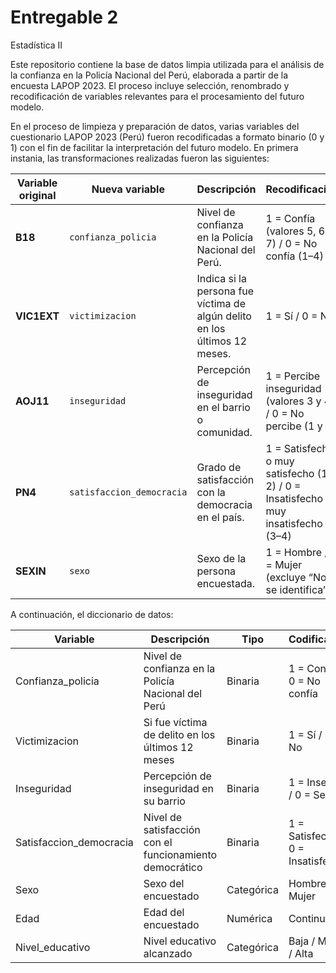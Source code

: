 # Entregable 2
Estadística II 

Este repositorio contiene la base de datos limpia utilizada para el análisis de la confianza en la Policía Nacional del Perú, elaborada a partir de la encuesta LAPOP 2023. El proceso incluye selección, renombrado y recodificación de variables relevantes para el procesamiento del futuro modelo.

En el proceso de limpieza y preparación de datos, varias variables del cuestionario LAPOP 2023 (Perú) fueron recodificadas a formato binario (0 y 1) con el fin de facilitar la interpretación del futuro modelo. En primera instania, las transformaciones realizadas fueron las siguientes:


| Variable original | Nueva variable            | Descripción                                                               | Recodificación                                                                    |
| ----------------- | ------------------------- | ------------------------------------------------------------------------- | --------------------------------------------------------------------------------- |
| **B18**           | `confianza_policia`       | Nivel de confianza en la Policía Nacional del Perú.                       | 1 = Confía (valores 5, 6, 7) / 0 = No confía (1–4)                                |
| **VIC1EXT**       | `victimizacion`           | Indica si la persona fue víctima de algún delito en los últimos 12 meses. | 1 = Sí / 0 = No                                                                   |
| **AOJ11**         | `inseguridad`             | Percepción de inseguridad en el barrio o comunidad.                       | 1 = Percibe inseguridad (valores 3 y 4) / 0 = No percibe (1 y 2)                  |
| **PN4**           | `satisfaccion_democracia` | Grado de satisfacción con la democracia en el país.                       | 1 = Satisfecho o muy satisfecho (1–2) / 0 = Insatisfecho o muy insatisfecho (3–4) |
| **SEXIN**         | `sexo`                    | Sexo de la persona encuestada.                                            | 1 = Hombre / 0 = Mujer (excluye “No se identifica”)                               |



A continuación, el diccionario de datos: 

| Variable                 | Descripción                                           | Tipo        | Codificación |
|---------------------------|-------------------------------------------------------|-------------|---------------|
| Confianza_policia         | Nivel de confianza en la Policía Nacional del Perú   | Binaria     | 1 = Confía / 0 = No confía |
| Victimizacion             | Si fue víctima de delito en los últimos 12 meses     | Binaria     | 1 = Sí / 0 = No |
| Inseguridad               | Percepción de inseguridad en su barrio               | Binaria     | 1 = Inseguro / 0 = Seguro |
| Satisfaccion_democracia   | Nivel de satisfacción con el funcionamiento democrático | Binaria  | 1 = Satisfecho / 0 = Insatisfecho |
| Sexo                      | Sexo del encuestado                                 | Categórica  | Hombre / Mujer |
| Edad                      | Edad del encuestado                                 | Numérica    | Continua |
| Nivel_educativo           | Nivel educativo alcanzado                           | Categórica  | Baja / Media / Alta |

